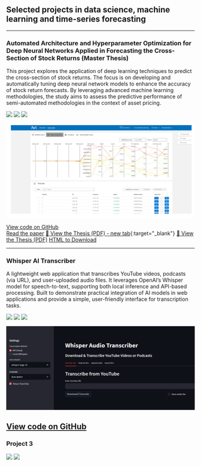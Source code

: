 ## Selected projects in data science, machine learning and time-series forecasting

---

### Automated Architecture and Hyperparameter Optimization for Deep Neural Networks Applied in Forecasting the Cross-Section of Stock Returns (Master Thesis)

This project explores the application of deep learning techniques to predict the cross-section of stock returns. The focus is on developing and automatically tuning deep neural network models to enhance the accuracy of stock return forecasts. By leveraging advanced machine learning methodologies, the study aims to assess the predictive performance of semi-automated methodologies in the context of asset pricing.

[![](https://img.shields.io/badge/Python-white?logo=Python)](#)  [![](https://img.shields.io/badge/PyTorch-white?logo=pytorch)](#) [![](https://img.shields.io/badge/Jupyter-white?logo=Jupyter)](#)

<img src="images/nni_thesis.png?raw=true" />


[View code on GitHub](https://github.com/Antoniodigiovanni/deep-nn-stock-returns)
<br>
[Read the paper](https://github.com/Antoniodigiovanni/deep-nn-stock-returns/blob/main/Master%20Thesis%2C%20Antonio%20Di%20Giovanni.pdf)
[📄 View the Thesis (PDF) - new tab](pdf/di_giovanni-master_thesis.pdf?raw=true){:target="_blank"}
[📄 View the Thesis (PDF)](pdf/di_giovanni-master_thesis.pdf?raw=true)
<a href="pdf/di_giovanni-master_thesis.pdf?raw=true" target="_blank">HTML to Download</a>

---

### Whisper AI Transcriber

A lightweight web application that transcribes YouTube videos, podcasts (via URL), and user-uploaded audio files. It leverages OpenAI’s Whisper model for speech-to-text, supporting both local inference and API-based processing. Built to demonstrate practical integration of AI models in web applications and provide a simple, user-friendly interface for transcription tasks. 


[![](https://img.shields.io/badge/Python-white?logo=Python)](#)  [![](https://img.shields.io/badge/PyTorch-white?logo=pytorch)](#) [![](https://img.shields.io/badge/HuggingFace_Transformers-white?logo=huggingface)](#)


<img src="images/whisper-ai-transcriber-short.png?raw=true" />

[View code on GitHub](https://github.com/Antoniodigiovanni/whisper-ai-transcriber)
---

### Project 3


[![](https://img.shields.io/badge/Jupyter-white?logo=Jupyter)](#)
[![](https://img.shields.io/badge/Twitter-white?logo=Twitter)](#) 

